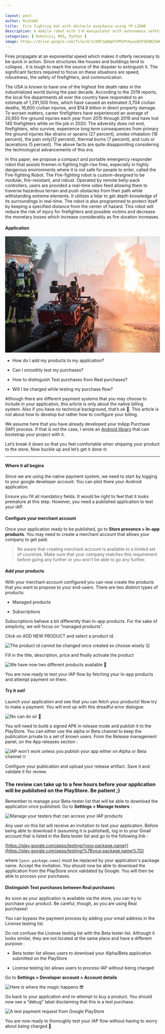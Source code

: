 ```yaml
---

layout: post
author: Rishabh
title:  Fire fighting bot with obstacle avoidance using YP-LIDAR
description: A mobile robot with 3-R manipulator with autonomous safety takeover mechanism, which can be teleoperated to extinguish fire. 
categories: [ Robotics, ROS, Python ]
image: https://drive.google.com/file/d/1vXNTJqA8pFtPMJPn6ywyQSP3EONZSHKc/view?usp=sharing
---
```

Fires propagate at an exponential speed which makes it utterly necessary to be quick in
action. Since structures like houses and buildings tend to collapse , it is tough to reach
the source of the disaster to extinguish it. The significant factors required to focus on
these situations are speed, robustness, the safety of firefighters, and communication.

The USA is known to have one of the highest fire death rates in the industrialized world
during the past decade. According to the 2019 reports, the local fire departments all
over the country have responded to an estimate of 1,291,500 fires, which have caused
an estimated 3,704 civilian deaths, 16,600 civilian injuries, and $14.8 billion in direct
property damage. To worsen matters, career firefighters have experienced an
average of 20,650 fire-ground injuries each year from 2015 through 2019 and have lost
140 firefighters while on the job in 2020. The adversity does not end, firefighters, who
survive, experience long term consequences from primary fire ground injuries like
strains or sprains (27 percent), smoke inhalation (18 percent), the pain only(12 percent),
thermal burns (7 percent), and cuts or lacerations (5 percent). The above facts are
quite disappointing considering the technological advancements of this era.

In this paper, we propose a compact and portable emergency responder robot that
assists firemen in fighting high-rise fires, especially in highly dangerous environments
where it is not safe for people to enter, called the Fire-fighting Robot. The Fire-fighting
robot is custom-designed to be modular, fire-resistant, and robust. Operated by remote
belly-pack controllers, users are provided a real-time video feed allowing them to
traverse hazardous terrain and push obstacles from their path while withstanding
extreme elements. It utilizes a lidar to get depth knowledge of its surroundings in
real-time. The robot is also programmed to protect itself by keeping a specified distance
from the center of hazard.
This robot will reduce the risk of injury for firefighters and possible victims and decrease
the monetary losses which increase considerably as fire duration increases.


#### Application
![figure 1](https://github.com/rish2911/rish2911.github.io/blob/master/assets/images/pics/figure2.png)

- How do I add my products to my application?

- Can I smoothly test my purchases?

- How to distinguish Test purchases from Real purchases?

- Will I be charged while testing my purchase flow?

Although there are different payment systems that you may choose to include in your application, this article is only about the native billing system. Also if you have no technical background, that’s ok 🙂. This article is not about how to develop but rather how to configure your billing.

We assume here that you have already developed your InApp Purchase (IAP) process. If that is not the case, I wrote an [Android library](https://github.com/StephenVinouze/KinApp) that can bootstrap your project with it.

Let’s break it down so that you feel comfortable when shipping your product to the store. Now buckle up and let’s get it done 🤓.

---

#### Where it all begins

Since we are using the native payment system, we need to start by logging to your google developer account. You can pilot there your Android application.

Ensure you fill all mandatory fields. It would be right to feel that it looks premature at this step. However, you need a published application to test your IAP.

#### Configure your merchant account

Once your application ready to be published, go to **Store presence > In-app products**. You may need to create a merchant account that allows your company to get paid.

> Be aware that creating merchant account is available to a limited set of countries. Make sure that your company matches this requirement before going any further or you won’t be able to go any further.

#### Add your products

With your merchant account configured you can now create the products that you want to propose to your end-users. There are two distinct types of products:

- Managed products

- Subscriptions

Subscriptions behave a bit differently than In-app products. For the sake of simplicity, we will focus on “managed products”.

Click on ADD NEW PRODUCT and select a product id.

![The product id cannot be changed once created so choose wisely 😉](https://cdn-images-1.medium.com/max/5096/1*eWJhmUAC7rv-_eg2wLD56Q.png)

Fill in the title, description, price and finally activate the product

![We have now two different products available 🤩](https://cdn-images-1.medium.com/max/5108/1*i4r2P852VQ6vm3Uz_RoATQ.png)

You are now ready to test your IAP flow by fetching your In-app products and attempt payment on them.

#### Try it out!

Launch your application and see that you can fetch your products! Now try to make a payment. You will end up with this dreadful error dialogue:

![No can do sir 🧐](https://cdn-images-1.medium.com/max/1124/1*PJulZ3hoBOME8vQnLaOWTg.png)

You will need to build a signed APK in release mode and publish it to the PlayStore. You can either use the alpha or Beta channel to keep the publication private to a set of known users. From the Release management panel, on the App releases section :

![IAP won’t work unless you publish your app either on Alpha or Beta channel 🙄](https://cdn-images-1.medium.com/max/5100/1*datiWD6aUiS0BnaKO_EEmw.png)

Configure your publication and upload your release artifact. Save it and validate it for review.

### The review can take up to a few hours before your application will be published on the PlayStore. Be patient ;)

Remember to manage your Beta-tester list that will be able to download the application once published. Go to **Settings > Manage testers** :

![Manage your testers that can access your IAP products](https://cdn-images-1.medium.com/max/5100/1*_T0JagYvFhxQzFaT2qiHsQ.png)

Any user on this list will receive an invitation to test your application. Before being able to download it (assuming it is published), log in to your Gmail account that is listed in the Beta tester list and go to the following link :

[https://play.google.com/apps/testing/{your.package.name}](https://play.google.com/apps/testing/%7Byour.package.name%7D)

where `{your.package.name}` must be replaced by your application's package name. Accept the invitation. You should now be able to download the application from the PlayStore once validated by Google. You will then be able to process your purchases.

#### Distinguish Test purchases between Real purchases

As soon as your application is available via the store, you can try to purchase your product. Be careful, though, as you are using Real purchases!

You can bypass the payment process by adding your email address in the License testing list.

Do not confuse the License testing list with the Beta tester list. Although it looks similar, they are not located at the same place and have a different purpose :

- Beta tester list allows users to download your Alpha/Beta application submitted on the PlayStore

- License testing list allows users to process IAP without being charged

Go to **Settings > Developer account > Account details**

![Here is where the magic happens 😎](https://cdn-images-1.medium.com/max/5104/1*1IHN0zk4o8ym6Kg83gjJ4g.png)

Go back to your application and re-attempt to buy a product. You should now see a “debug” label disclaiming that this is a test purchase.

![A test payment request from Google PlayStore](https://cdn-images-1.medium.com/max/1372/1*ODK39i6LpcwnNa1buz2Izw.png)

You are now ready to thoroughly test your IAP flow without having to worry about being charged 🤟.
